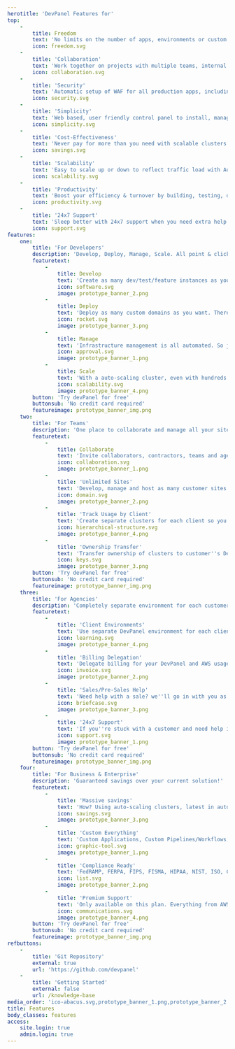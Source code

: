 ```yaml
---
herotitle: 'DevPanel Features for'
top:
    -
        title: Freedom
        text: 'No limits on the number of apps, environments or custom domains! Run as many development, test, stage & production apps/sites as you want.'
        icon: freedom.svg
    -
        title: 'Collaboration'
        text: 'Work together on projects with multiple teams, internal and external, like clients, contractors & agencies.'
        icon: collaboration.svg
    -
        title: 'Security'
        text: 'Automatic setup of WAF for all production apps, including alerts & notifications for up time & security issues.'
        icon: security.svg
    -
        title: 'Simplicity'
        text: 'Web based, user friendly control panel to install, manage, patch & update all your apps & OS with a few clicks.'
        icon: simplicity.svg
    -
        title: 'Cost-Effectiveness'
        text: 'Never pay for more than you need with scalable clusters. You pay AWS directly for you own account and only for what you use.'
        icon: savings.svg
    -
        title: 'Scalability'
        text: 'Easy to scale up or down to reflect traffic load with Auto-Scaling clusters. Never be caught with your site down with traffics spikes again!'
        icon: scalability.svg
    -
        title: 'Productivity'
        text: 'Boost your efficiency & turnover by building, testing, deploying and managing your AWS apps all from within DevPanel.'
        icon: productivity.svg
    -
        title: '24x7 Support'
        text: 'Sleep better with 24x7 support when you need extra help... we''re here if/when your developers are sick, on vacation or when you have unexpected turnover.'
        icon: support.svg
features:
    one:
        title: 'For Developers'
        description: 'Develop, Deploy, Manage, Scale. All point & click!'
        featuretext:
            -
                title: Develop
                text: 'Create as many dev/test/feature instances as you want. Invite other developers, admins and teams as needed. We''ll manage the SSH Keys. You Develop.'
                icon: software.svg
                image: prototype_banner_2.png
            -
                title: Deploy
                text: 'Deploy as many custom domains as you want. There''s no extra charge for it. Have fun. Go crazy. We''ll setup SSL, WAF, Security, Backups and Alerts.'
                icon: rocket.svg
                image: prototype_banner_3.png
            -
                title: Manage
                text: 'Infrastructure management is all automated. So just manage your app. We give you SSH access, Drush, WP-CLI, phpMyAdmin, and other stuff. '
                icon: approval.svg
                image: prototype_banner_1.png
            -
                title: Scale
                text: 'With a auto-scaling cluster, even with hundreds of sites, without traffic, we scale you down to one or two servers, saving you money while you''re sleeping!'
                icon: scalability.svg
                image: prototype_banner_4.png
        button: 'Try devPanel for free'
        buttonsub: 'No credit card required'
        featureimage: prototype_banner_img.png
    two:
        title: 'For Teams'
        description: 'One place to collaborate and manage all your sites!'
        featuretext:
            -
                title: Collaborate
                text: 'Invite collaborators, contractors, teams and agencies as developers or administrators. Have them work on one project or different projects. Your call. No extra fees!'
                icon: collaboration.svg
                image: prototype_banner_1.png
            -
                title: 'Unlimited Sites'
                text: 'Develop, manage and host as many customer sites as you want. Each with their own dev/test/live environments. Run your own hosting business!'
                icon: domain.svg
                image: prototype_banner_2.png
            -
                title: 'Track Usage by Client'
                text: 'Create separate clusters for each client so you can track their usage. Use client name as tags to separate your AWS bill by each client. Easy!'
                icon: hierarchical-structure.svg
                image: prototype_banner_4.png
            -
                title: 'Ownership Transfer'
                text: 'Transfer ownership of clusters to customer''s DevPanel account if/when needed. If you don''t want to be responsible for the app/site, then simply transfer it to the customer''s account. You''re done! Simple!'
                icon: keys.svg
                image: prototype_banner_3.png
        button: 'Try devPanel for free'
        buttonsub: 'No credit card required'
        featureimage: prototype_banner_img.png
    three:
        title: 'For Agencies'
        description: 'Completely separate environment for each customer!'
        featuretext:
            -
                title: 'Client Environments'
                text: 'Use separate DevPanel environment for each client. Complete with their own AWS account, their own clusters, teams, permission, etc.'
                icon: learning.svg
                image: prototype_banner_4.png
            -
                title: 'Billing Delegation'
                text: 'Delegate billing for your DevPanel and AWS usage during development to your clients. Focus on development not collections. '
                icon: invoice.svg
                image: prototype_banner_2.png
            -
                title: 'Sales/Pre-Sales Help'
                text: 'Need help with a sale? we''ll go in with you as part of your team! we''ll answer all the AWS questions... we''ll make you look good :-) '
                icon: briefcase.svg
                image: prototype_banner_3.png
            -
                title: '24x7 Support'
                text: 'If you''re stuck with a customer and need help in the middle of the night, we''ll be there for you. Don''t worry. You got this!'
                icon: support.svg
                image: prototype_banner_1.png
        button: 'Try devPanel for free'
        buttonsub: 'No credit card required'
        featureimage: prototype_banner_img.png
    four:
        title: 'For Business & Enterprise'
        description: 'Guaranteed savings over your current solution!'
        featuretext:
            -
                title: 'Massive savings'
                text: 'How? Using auto-scaling clusters, latest in automation, serverless functions, and spot instances. Plus you''re paying AWS directly and ONLY for what you use. That''s right, NO mark-up! :-)'
                icon: savings.svg
                image: prototype_banner_3.png
            -
                title: 'Custom Everything'
                text: 'Custom Applications, Custom Pipelines/Workflows, Custom Templates, whatever. Our team has had experience working with customers with over 2500 sites. We know how it works. '
                icon: graphic-tool.svg
                image: prototype_banner_1.png
            -
                title: 'Compliance Ready'
                text: 'FedRAMP, FERPA, FIPS, FISMA, HIPAA, NIST, ISO, CSA, PCS, SOC, & SEC Rule 17a-4(f). All this basically comes with AWS. We just configure it for you and setup monitoring and alerting so you''re always in compliance.'
                icon: list.svg
                image: prototype_banner_2.png
            -
                title: 'Premium Support'
                text: 'Only available on this plan. Everything from AWS to application support. When we don''t have the expertise in your custom stuff, and sometimes we won''t, we''ll find and bring in the right partners. And we''ll take full responsibility for it. We got you.'
                icon: communications.svg
                image: prototype_banner_4.png
        button: 'Try devPanel for free'
        buttonsub: 'No credit card required'
        featureimage: prototype_banner_img.png
refbuttons:
    -
        title: 'Git Repository'
        external: true
        url: 'https://github.com/devpanel'
    -
        title: 'Getting Started'
        external: false
        url: /knowledge-base
media_order: 'ico-abacus.svg,prototype_banner_1.png,prototype_banner_2.png,prototype_banner_3.png,prototype_banner_4.png,freedom.svg,support.svg,scalability.svg,collaboration2.svg,freedom2.svg,security2.svg,simplicity2.svg'
title: Features
body_classes: features
access:
    site.login: true
    admin.login: true
---
```


